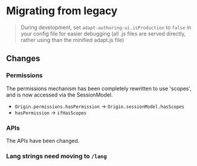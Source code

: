 # Migrating from legacy

> During development, set `adapt-authoring-ui.isProduction` to `false` in your config file for easier debugging (all .js files are served directly, rather using than the minified adapt.js file)

## Changes

### Permissions

The permissions mechanism has been completely rewritten to use 'scopes', and is now accessed via the SessionModel.

- `Origin.permissions.hasPermission` -> `Origin.sessionModel.hasScopes`
- `hasPermission` -> `ifHasScopes`

### APIs

The APIs have been changed.

### Lang strings need moving to `/lang`
